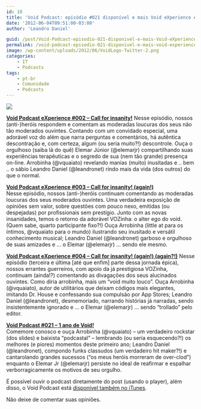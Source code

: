 ```yaml
---
id: 10
title: 'Void Podcast: episódio #021 disponível e mais Void eXperience #002, #003 e #004!'
date: '2012-06-04T09:51:00-03:00'
author: 'Leandro Daniel'

guid: /post/Void-Podcast-episodio-021-disponivel-e-mais-Void-eXperience-002-003-e-004!.aspx
permalink: /void-podcast-episodio-021-disponivel-e-mais-void-experience-002-003-e-004/
image: /wp-content/uploads/2012/06/VoidLogo-Twitter-2.png
categories:
    - IT
    - Podcasts
tags:
    - pt-br
    - Comunidade
    - Podcasts
---
```


![](http://leandrodaniel.com/pics/VoidBanner.png)

**[Void Podcast eXperience #002 – Call for insanity!](http://voidpodcast.com/2012/04/23/void-podcast-experience-002-call-for-insanity/)** Nesse episódio, nossos (anti-)heróis respondem e comentam as moderadas loucuras dos seus não tão moderados ouvintes. Contando com um convidado especial, uma adorável voz do além que narra perguntas e comentários, há autêntica descontração e, com certeza, algum (ou seria muito?!) descontrole. Ouça o orgulhoso (saiba lá do quê) Elemar Júnior (@elemarjr) compartilhando suas experiências terapêuticas e o segredo de sua (nem tão grande) presença on-line. Arrobinha (@vquaiato) revelando manias (muito) inusitadas e .. bem .. o sábio Leandro Daniel (@leandronet) rindo mais da vida (dos outros) do que o normal.

**[Void Podcast eXperience #003 – Call for insanity! (again!)](http://voidpodcast.com/2012/05/03/void-podcast-experience-003-call-for-insanity-again/)**  
Nesse episódio, nossos (anti-)heróis continuam comentando as moderadas loucuras dos seus moderados ouvintes. Uma verdadeira exposição de opiniões sem valor, sobre questões com pouco nexo, emitidas (ou despejadas) por profissionais sem prestígio. Junto com as novas insanidades, temos o retorno da adorável VOZinha: o alter ego do void. (Quem sabe, quarto participante fixo?!) Ouça Arrobinha (little at para os íntimos, @vquaiato para o mundo) ilustrando seu inusitado e versátil conhecimento musical; Leandro Daniel (@leandronet) garboso e orgulhoso de suas amizades e … o Elemar (@elemarjr) … sendo ele mesmo.

**[Void Podcast eXperience #004 – Call for insanity! (again!) (again?!)](http://voidpodcast.com/2012/05/11/void-podcast-experience-004-call-for-insanity-again-again/)** Nesse episódio (terceira e última \[até que enfim\] parte dessa jornada épica), nossos errantes guerreiros, com apoio da já prestigiosa VOZinha, continuam (ainda!?) comentando as divagações dos seus alucinados ouvintes. Como diria arrobinha, mais um “void muito louco”. Ouça Arrobinha (@vquaiato), autor de utilitários que deixam códigos mais elegantes, imitando Dr. House e confessando sua compulsão por App Stores; Leandro Daniel (@leandronet), desmemoriado, narrando histórias já narradas, sendo insistentemente ignorado e … o Elemar (@elemarjr) … sendo “trollado” pelo editor.

**[Void Podcast #021 – 1 ano de Void!](http://voidpodcast.com/2012/05/31/void-podcast-021-1-ano-de-void/)**  
Comemore conosco e ouça Arrobinha (@vquaiato) – um verdadeiro rockstar (dos slides) e baixista “podcastal” – lembrando (ou seria esquecendo?!) os melhores (e piores) momentos deste primeiro ano; Leandro Daniel (@leandronet), compondo funks classudos (um verdadeiro hit maker?!) e cantarolando grandes sucessos (“os meus heróis morreram de over-clod”) enquanto o Elemar Jr (@elemarjr) persiste no ideal de reafirmar e espalhar verborragicamente os motivos de seu orgulho.

É possível ouvir o podcast diretamente do post (usando o player), além disso, o Void Podcast está [disponível também no iTunes](http://itunes.apple.com/br/podcast/void-podcast/id443186480).

Não deixe de comentar suas opiniões.
